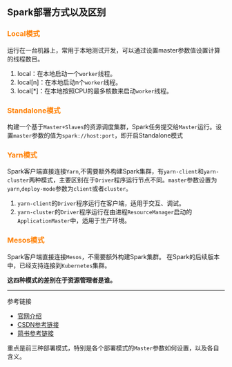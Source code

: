 ## Spark部署方式以及区别

### <font color=#FF7F00>Local模式</font>
运行在一台机器上，常用于本地测试开发，可以通过设置master参数值设置计算的线程数目。
1. local：在本地启动一个`worker`线程。
2. local[n]：在本地启动n个`worker`线程。
3. local[*]：在本地按照CPU的最多核数来启动`worker`线程。


### <font color=#FF7F00>Standalone模式</font>
构建一个基于`Master+Slaves`的资源调度集群，Spark任务提交给`Master`运行。设置`master`参数的值为`spark://host:port`，即开启Standalone模式


### <font color=#FF7F00>Yarn模式</font>
Spark客户端直接连接`Yarn`,不需要额外构建Spark集群，有`yarn-client`和`yarn-cluster`两种模式，主要区别在于`Driver`程序运行节点不同。`master`参数设置为`yarn`,`deploy-mode`参数为`client`或者`cluster`。
1. `yarn-client`的`Driver`程序运行在客户端，适用于交互、调试。
2. `yarn-cluster`的`Driver`程序运行在由进程`ResourceManager`启动的`ApplicationMaster`中，适用于生产环境。

### <font color=#FF7F00>Mesos模式</font>
Spark客户端直接连接`Mesos`，不需要额外构建Spark集群。
在Spark的后续版本中，已经支持连接到`Kubernetes`集群。


**这四种模式的差别在于资源管理者是谁。**


---

参考链接
* [官网介绍](http://spark.apache.org/docs/latest/submitting-applications.html#master-urls)
* [CSDN参考链接](https://blog.csdn.net/qq_33054265/article/details/87563602)
* [简书参考链接](https://www.jianshu.com/p/58d1c9bbfbb1)


重点是前三种部署模式，特别是各个部署模式的`Master`参数如何设置，以及各自含义。